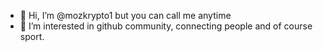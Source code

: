 - 👋 Hi, I’m @mozkrypto1 but you can call me anytime
- 👀 I’m interested in github community, connecting people and of course sport. 




<!---
mozkrypto1/mozkrypto1 is a ✨ special ✨ repository because its `README.md` (this file) appears on your GitHub profile.
You can click the Preview link to take a look at your changes.
--->
